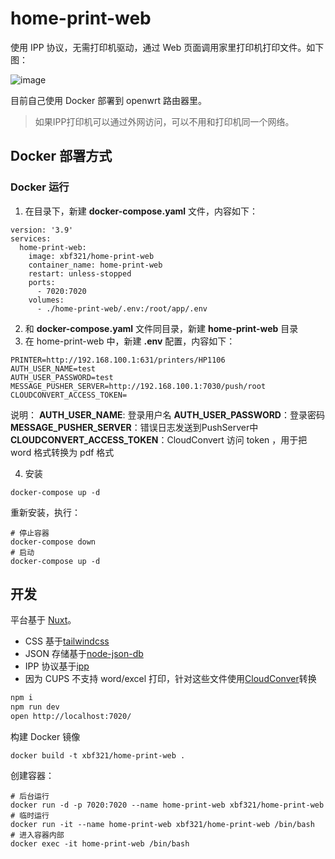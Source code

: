 # home-print-web

使用 IPP 协议，无需打印机驱动，通过 Web 页面调用家里打印机打印文件。如下图：

![image](https://p0.meituan.net/travelcube/14c6f8c826c93316a4a85f01b467e6f8111491.png)

目前自己使用 Docker 部署到 openwrt 路由器里。

> 如果IPP打印机可以通过外网访问，可以不用和打印机同一个网络。

## Docker 部署方式

### Docker 运行

1. 在目录下，新建 **docker-compose.yaml** 文件，内容如下：

```shell
version: '3.9'
services:
  home-print-web:
    image: xbf321/home-print-web
    container_name: home-print-web
    restart: unless-stopped
    ports:
      - 7020:7020
    volumes:
      - ./home-print-web/.env:/root/app/.env
```

2. 和 **docker-compose.yaml** 文件同目录，新建 **home-print-web** 目录
3. 在 home-print-web 中，新建 **.env** 配置，内容如下：

```shell
PRINTER=http://192.168.100.1:631/printers/HP1106
AUTH_USER_NAME=test
AUTH_USER_PASSWORD=test
MESSAGE_PUSHER_SERVER=http://192.168.100.1:7030/push/root
CLOUDCONVERT_ACCESS_TOKEN=
```

说明：
**AUTH_USER_NAME**: 登录用户名
**AUTH_USER_PASSWORD**：登录密码
**MESSAGE_PUSHER_SERVER**：错误日志发送到PushServer中
**CLOUDCONVERT_ACCESS_TOKEN**：CloudConvert 访问 token ，用于把 word 格式转换为 pdf 格式

4. 安装

```shell
docker-compose up -d
```

重新安装，执行：

```shell
# 停止容器
docker-compose down
# 启动
docker-compose up -d
```

## 开发

平台基于 [Nuxt](https://nuxt.com/)。

* CSS 基于[tailwindcss](https://tailwindcss.com/)
* JSON 存储基于[node-json-db](https://github.com/Belphemur/node-json-db)
* IPP 协议基于[ipp](https://github.com/williamkapke/ipp)
* 因为 CUPS 不支持 word/excel 打印，针对这些文件使用[CloudConver](https://cloudconvert.com/)转换

```bash
npm i
npm run dev
open http://localhost:7020/
```

构建 Docker 镜像

```shell
docker build -t xbf321/home-print-web .
```

创建容器：

```shell
# 后台运行
docker run -d -p 7020:7020 --name home-print-web xbf321/home-print-web
# 临时运行
docker run -it --name home-print-web xbf321/home-print-web /bin/bash
# 进入容器内部
docker exec -it home-print-web /bin/bash
```
